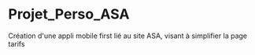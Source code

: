 # Projet_Perso_ASA
 Création d'une appli mobile first lié au site ASA, visant à simplifier la page tarifs
